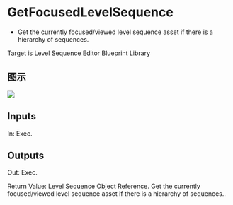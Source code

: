 # GetFocusedLevelSequence

  * Get the currently focused/viewed level sequence asset if there is a hierarchy of sequences.





Target is Level Sequence Editor Blueprint Library

## 图示

![]($-20221218-19411963.png)

## Inputs

In: Exec.  

## Outputs

Out: Exec.

Return Value: Level Sequence Object Reference. Get the currently focused/viewed level sequence asset if there is a hierarchy of sequences..

